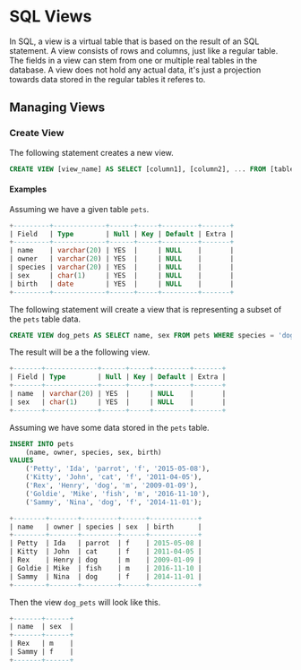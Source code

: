 # SQL Views

In SQL, a view is a virtual table that is based on the result of an SQL statement. A view consists of rows and columns, just like a regular table. The fields in a view can stem from one or multiple real tables in the database. A view does not hold any actual data, it's just a projection towards data stored in the regular tables it referes to.

## Managing Views

### Create View

The following statement creates a new view.

```sql
CREATE VIEW [view_name] AS SELECT [column1], [column2], ... FROM [table_name] WHERE [condition]
```

#### Examples

Assuming we have a given table `pets`.

```sql
+---------+-------------+------+-----+---------+-------+
| Field   | Type        | Null | Key | Default | Extra |
+---------+-------------+------+-----+---------+-------+
| name    | varchar(20) | YES  |     | NULL    |       |
| owner   | varchar(20) | YES  |     | NULL    |       |
| species | varchar(20) | YES  |     | NULL    |       |
| sex     | char(1)     | YES  |     | NULL    |       |
| birth   | date        | YES  |     | NULL    |       |
+---------+-------------+------+-----+---------+-------+
```

The following statement will create a view that is representing a subset of the `pets` table data.

```sql
CREATE VIEW dog_pets AS SELECT name, sex FROM pets WHERE species = 'dog';
```

The result will be a the following view.

```sql
+-------+-------------+------+-----+---------+-------+
| Field | Type        | Null | Key | Default | Extra |
+-------+-------------+------+-----+---------+-------+
| name  | varchar(20) | YES  |     | NULL    |       |
| sex   | char(1)     | YES  |     | NULL    |       |
+-------+-------------+------+-----+---------+-------+
```

Assuming we have some data stored in the `pets` table.

```sql
INSERT INTO pets 
    (name, owner, species, sex, birth) 
VALUES 
    ('Petty', 'Ida', 'parrot', 'f', '2015-05-08'),
    ('Kitty', 'John', 'cat', 'f', '2011-04-05'),
    ('Rex', 'Henry', 'dog', 'm', '2009-01-09'),
    ('Goldie', 'Mike', 'fish', 'm', '2016-11-10'),
    ('Sammy', 'Nina', 'dog', 'f', '2014-11-01');
```

```sql
+--------+-------+---------+------+------------+
| name   | owner | species | sex  | birth      |
+--------+-------+---------+------+------------+
| Petty  | Ida   | parrot  | f    | 2015-05-08 |
| Kitty  | John  | cat     | f    | 2011-04-05 |
| Rex    | Henry | dog     | m    | 2009-01-09 |
| Goldie | Mike  | fish    | m    | 2016-11-10 |
| Sammy  | Nina  | dog     | f    | 2014-11-01 |
+--------+-------+---------+------+------------+
```

Then the view `dog_pets` will look like this.

```sql
+-------+------+
| name  | sex  |
+-------+------+
| Rex   | m    |
| Sammy | f    |
+-------+------+
```